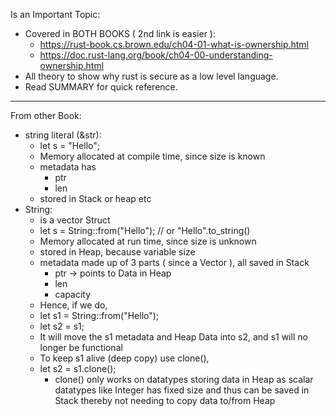 Is an Important Topic: 
- Covered in BOTH BOOKS ( 2nd link is easier ): 
	- https://rust-book.cs.brown.edu/ch04-01-what-is-ownership.html
	- https://doc.rust-lang.org/book/ch04-00-understanding-ownership.html
- All theory to show why rust is secure as a low level language.
- Read SUMMARY for quick reference.
 
---
 
From other Book:
- string literal (&str):
	- let s = "Hello";
	- Memory allocated at compile time, since size is known
	- metadata has
		- ptr
		- len
	- stored in Stack or heap etc
- String:
	- is a vector Struct
	- let s = String::from("Hello"); // or "Hello".to_string()
	- Memory allocated at run time, since size is unknown
	- stored in Heap, because variable size
	- metadata made up of 3 parts ( since a Vector ), all saved in Stack
		- ptr -> points to Data in Heap
		- len
		- capacity
	- Hence, if we do,
	- let s1 = String::from("Hello");
	- let s2 = s1;
	- It will move the s1 metadata and Heap Data into s2, and s1 will no longer be functional
	- To keep s1 alive (deep copy) use clone(),
	- let s2 = s1.clone();
		- clone() only works on datatypes storing data in Heap as scalar datatypes like Integer has fixed size and thus can be saved in Stack thereby not needing to copy data to/from Heap